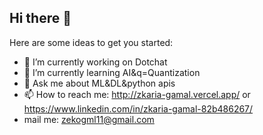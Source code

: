 ## Hi there 👋

Here are some ideas to get you started:

- 🔭 I’m currently working on Dotchat
- 🌱 I’m currently learning AI&q=Quantization
- 💬 Ask me about ML&DL&python apis
- 📫 How to reach me: http://zkaria-gamal.vercel.app/ or https://www.linkedin.com/in/zkaria-gamal-82b486267/
- mail me: zekogml11@gmail.com


